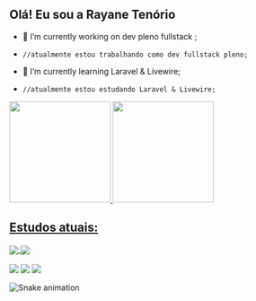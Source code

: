 ## Olá! Eu sou a Rayane Tenório

- 🔭 I’m currently working on dev pleno fullstack ;
-     //atualmente estou trabalhando como dev fullstack pleno;
- 🌱 I’m currently learning Laravel & Livewire;
-     //atualmente estou estudando Laravel & Livewire;

<div>
    <a href="https://github.com/rayanetenorios">
    <img height="180em" src="https://github-readme-stats.vercel.app/api?username=rayanetenorios&show_icons=true&theme=radical&include_all_commits=true&count_private=true"/>
    <img height="180em" src="https://github-readme-stats.vercel.app/api/top-langs/?username=rayanetenorios&layout=compact&langs_count=7&theme=radical"/>
</div>
  
 ## Estudos atuais:
<div>
   <a href="https://github.com/rayanetenorios/cronometro-de-atividades">
     <img align="center" src="https://github-readme-stats.vercel.app/api/pin/?username=rayanetenorios&repo=cronometro-de-atividades&theme=radical" />
    </a>
   
<a href="https://github.com/rayanetenorios/app_super_gestao">
  <img align="center" src="https://github-readme-stats.vercel.app/api/pin/?username=rayanetenorios&repo=app_super_gestao&theme=radical" />
</a>
</div>
  
<div style="display: inline_block"><br>
  <a href="https://instagram.com/rayanemtenorio" target="_blank"><img src="https://img.shields.io/badge/-Instagram-%23E4405F?style=for-the-badge&logo=instagram&logoColor=white" target="_blank"></a>
  <a href = "mailto:tenoriosrayane@gmail.com"><img src="https://img.shields.io/badge/-Gmail-%23333?style=for-the-badge&logo=gmail&logoColor=white" target="_blank"></a>
  <a href="https://www.linkedin.com/in/rayanetenorios" target="_blank"><img src="https://img.shields.io/badge/-LinkedIn-%230077B5?style=for-the-badge&logo=linkedin&logoColor=white" target="_blank"></a> 
    
![Snake animation](https://github.com/rayanetenorios/rayanetenorios/blob/output/github-contribution-grid-snake.svg)
</div>
